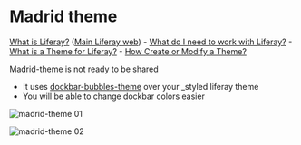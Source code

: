 # Madrid theme

<a href="https://dev.liferay.com/discover/portal" target="_blank">What is Liferay?</a> (<a href="http://www.liferay.com" target="_blank">Main Liferay web</a>) - <a href="https://dev.liferay.com/discover/deployment" target="_blank">What do I need to work with Liferay?</a> - <a href="https://dev.liferay.com/participate/liferaypedia/-/wiki/Main/Theme" target="_blank">What is a Theme for Liferay?</a> - <a href="https://dev.liferay.com/develop/tutorials/-/knowledge_base/6-2/creating-a-theme-project-in-the-plugins-sdk" target="_blank">How Create or Modify a Theme?</a>

Madrid-theme is not ready to be shared

* It uses <a href="https://github.com/marcoscv-work/experimental-liferay-themes#dockbar-bubbles-theme" target="_blank">dockbar-bubbles-theme</a> over your _styled liferay theme
* You will be able to change dockbar colors easier


![madrid-theme 01](https://raw.githubusercontent.com/marcoscv-work/madrid-theme/master/docroot/WEB-INF/releng/screenshots/1.jpg)

![madrid-theme 02](https://raw.githubusercontent.com/marcoscv-work/madrid-theme/master/docroot/WEB-INF/releng/screenshots/2.jpg)
